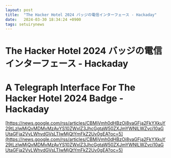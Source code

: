 ```yaml
---
layout: post
title:  "The Hacker Hotel 2024 バッジの電信インターフェース - Hackaday"
date:   2024-03-30 18:34:24 +0900
tags: setuirynews 
---
```


# The Hacker Hotel 2024 バッジの電信インターフェース - Hackaday



# A Telegraph Interface For The Hacker Hotel 2024 Badge - Hackaday

[https://news.google.com/rss/articles/CBMiVmh0dHBzOi8vaGFja2FkYXkuY29tLzIwMjQvMDMvMzAvYS10ZWxlZ3JhcGgtaW50ZXJmYWNlLWZvci10aGUtaGFja2VyLWhvdGVsLTIwMjQtYmFkZ2Uv0gEA?oc=5](https://news.google.com/rss/articles/CBMiVmh0dHBzOi8vaGFja2FkYXkuY29tLzIwMjQvMDMvMzAvYS10ZWxlZ3JhcGgtaW50ZXJmYWNlLWZvci10aGUtaGFja2VyLWhvdGVsLTIwMjQtYmFkZ2Uv0gEA?oc=5)

